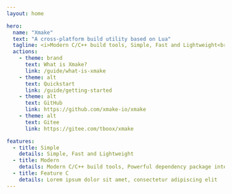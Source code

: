 ```yaml
---
layout: home

hero:
  name: "Xmake"
  text: "A cross-platform build utility based on Lua"
  tagline: <i>Modern C/C++ build tools, Simple, Fast and Lightweight<br>
  actions:
    - theme: brand
      text: What is Xmake?
      link: /guide/what-is-xmake
    - theme: alt
      text: Quickstart
      link: /guide/getting-started
    - theme: alt
      text: GitHub
      link: https://github.com/xmake-io/xmake
    - theme: alt
      text: Gitee
      link: https://gitee.com/tboox/xmake

features:
  - title: Simple
    details: Simple, Fast and Lightweight
  - title: Modern
    details: Modern C/C++ build tools, Powerful dependency package integration
  - title: Feature C
    details: Lorem ipsum dolor sit amet, consectetur adipiscing elit
---
```



